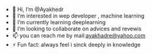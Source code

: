 - 👋 Hi, I’m @Ayakhedr
- 👀 I’m interested in wep developer , machine learning
- 🌱 I’m currently learning deeplearning
- 💞️ I’m looking to collaborate on advices and revewis
- 📫 you can reach me by mail:ayakhadre@yahoo.com
- ⚡ Fun fact: always feel i sinck deeply in knowledge

<!---
Ayakhedr/Ayakhedr is a ✨ special ✨ repository because its `README.md` (this file) appears on your GitHub profile.
You can click the Preview link to take a look at your changes.
--->
